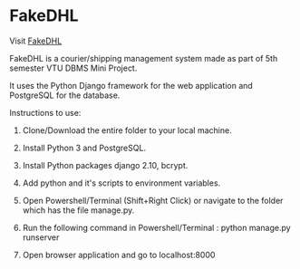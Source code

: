 # FakeDHL

Visit [FakeDHL](https://fakedhl.herokuapp.com)

FakeDHL is a courier/shipping management system made as part of 5th semester VTU DBMS Mini Project.

It uses the Python Django framework for the web application and PostgreSQL for the database.

Instructions to use:

1. Clone/Download the entire folder to your local machine.

2. Install Python 3 and PostgreSQL.

3. Install Python packages django 2.10, bcrypt.

4. Add python and it's scripts to environment variables.

5. Open Powershell/Terminal (Shift+Right Click) or navigate to the folder which has the file manage.py.

6. Run the following command in Powershell/Terminal : python manage.py runserver

7. Open browser application and go to localhost:8000

